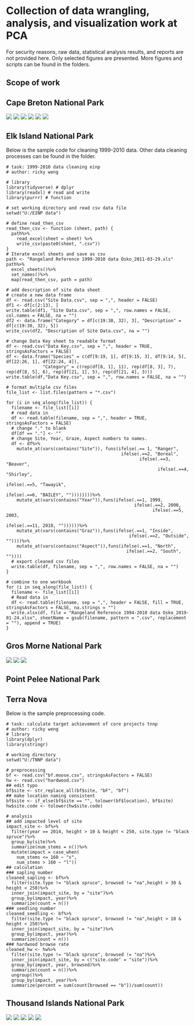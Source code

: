 # Collection of data wrangling, analysis, and visualization work at PCA
For security reasons, raw data, statistical analysis results, and reports are not provided here.
Only selected figures are presented. More figures and scripts can be found in the folders.
## Scope of work

## Cape Breton National Park
![](https://github.com/RickWeng/pca-collection/blob/master/cbhnp/figures/browse-CI.png)
![](https://github.com/RickWeng/pca-collection/blob/master/cbhnp/figures/histogram-browse.png)
![](https://github.com/RickWeng/pca-collection/blob/master/cbhnp/figures/growth-WS.png)
![](https://github.com/RickWeng/pca-collection/blob/master/cbhnp/figures/Box-difference-WS.png)
![](https://github.com/RickWeng/pca-collection/blob/master/cbhnp/figures/difference-WS.png)
![](https://github.com/RickWeng/pca-collection/blob/master/cbhnp/figures/survival-species.png)
## Elk Island National Park
Below is the sample code for cleaning 1999-2010 data. Other data cleaning processes can be found in the folder.
```
# task: 1999-2010 data cleaning einp
# author: ricky weng

# library
library(tidyverse) # dplyr
library(readxl) # read and write
library(purrr) # function

# set working directory and read csv data file 
setwd("U:/EINP data")

# define read_then_csv
read_then_csv <- function (sheet, path) {
  path%>%
    read_excel(sheet = sheet) %>% 
    write_csv(paste0(sheet, ".csv"))
}
# Iterate excel sheets and save as csv
path <- "Rangeland Reference 1999-2010 data Osko_2011-03-29.xls"
path%>%
  excel_sheets()%>%
  set_names()%>% 
  map(read_then_csv, path = path)

# add description of site data sheet
# create a new data frame 
df <- read.csv("Site Data.csv", sep = ",", header = FALSE)
df1 <- df[c(2:13), ]
write.table(df1, "Site Data.csv", sep = ",", row.names = FALSE, col.names = FALSE, na = "")
df2 <- data.frame("Category" = df[c(19:30, 32), 3], "Description" = df[c(19:30, 32), 5])
write_csv(df2, "Description of Site Data.csv", na = "")

# change Data Key sheet to readable format
df <- read.csv("Data Key.csv", sep = ",", header = TRUE, stringsAsFactors = FALSE)
df <- data.frame("Species" = c(df[9:19, 1], df[9:15, 3], df[9:14, 5], df[22:26, 1], df[22:24, 4]),
              "Category" = c(rep(df[8, 1], 11), rep(df[8, 3], 7), rep(df[8, 5], 6), rep(df[21, 1], 5), rep(df[21, 4], 3)))
write.table(df,"Data Key.csv", sep = ",", row.names = FALSE, na = "")

# format multiple csv files
file_list <- list.files(pattern = "*.csv")

for (i in seq_along(file_list)) {
  filename <- file_list[[i]]
  # read data in
  df <- read.table(filename, sep = ",", header = TRUE, stringsAsFactors = FALSE)
  # change "." to blank
  df[df == "."] <- ""
  # change Site, Year, Graze, Aspect numbers to names.
  df <- df%>%
    mutate_at(vars(contains("Site")), funs(ifelse(.== 1, "Ranger",
                                            ifelse(.==2, "Boreal",
                                                   ifelse(.==3, "Beaver",
                                                          ifelse(.==4, "Shirley",
                                                                 ifelse(.==5, "Tawayik",
                                                                        ifelse(.==6, "BAILEY", ""))))))))%>%
    mutate_at(vars(contains("Year")),funs(ifelse(.==1, 1999,
                                                 ifelse(.==2, 2000,
                                                        ifelse(.==5, 2003,
                                                               ifelse(.==11, 2010, ""))))))%>%
    mutate_at(vars(contains("Graz")),funs(ifelse(.==1, "Inside",
                                               ifelse(.==2, "Outside", ""))))%>%
    mutate_at(vars(contains("Aspect")),funs(ifelse(.==1, "North",
                                              ifelse(.==2, "South", ""))))
  # export cleaned csv files  
  write.table(df, filename, sep = ",", row.names = FALSE, na = "")
}  

# combine to one workbook
for (i in seq_along(file_list)) {
  filename <- file_list[[i]]
  # Read data in
  df <- read.table(filename, sep = ",", header = FALSE, fill = TRUE, stringsAsFactors = FALSE, na.strings = "")
  write.xlsx(df, file = "Rangeland Reference 1994-2010 data Osko_2019-01-24.xlsx", sheetName = gsub(filename, pattern = ".csv", replacement = ""), append = TRUE)
}
```
## Gros Morne National Park
![](https://github.com/RickWeng/pca-collection/blob/master/gmnp/figures/gmnp-moosepop.png)
![](https://github.com/RickWeng/pca-collection/blob/master/gmnp/figures/gmnp-woody-browse.png)
![](https://github.com/RickWeng/pca-collection/blob/master/gmnp/figures/gmnp-woody-growth.png)
## Point Pelee National Park

## Terra Nova
Below is the sample preprocessing code.
```
# task: calculate target achievement of core projects tnnp
# author: ricky weng
# library
library(dplyr)
library(stringr)

# working directory
setwd("U:/TNNP data")

# preprocessing
bf <- read.csv("bf.moose.csv", stringsAsFactors = FALSE)
hw <- read.csv("hardwood.csv")
## edit typo
bf$site <- str_replace_all(bf$site, "bF", "bf")
## make location naming consistent
bf$site <- if_else(bf$site == "", tolower(bf$location), bf$site)
hw$site.code <- tolower(hw$site.code)

# analysis
## add impacted level of site
impact_site <- bf%>%
  filter(year == 2014, height > 10 & height < 250, site.type != "black spruce")%>%
  group_by(site)%>%
  summarize(num_stems = n())%>%
  mutate(impact = case_when(
    num_stems <= 160 ~ "s",
    num_stems > 160 ~ "l"))
## calculation
### sapling number
cleaned_sapling <- bf%>%
  filter(site.type != "black spruce", browsed != "na",height > 30 & height < 250)%>%
  inner_join(impact_site, by = "site")%>%
  group_by(impact, year)%>%
  summarize(count = n())
### seedling number
cleaned_seedling <- bf%>%
  filter(site.type != "black spruce", browsed != "na",height > 10 & height < 250)%>%
  inner_join(impact_site, by = "site")%>%
  group_by(impact, year)%>%
  summarize(count = n())
### hardwood browse rate
cleaned_hw <- hw%>%
  filter(site.type != "black spruce", browsed != "na")%>%
  inner_join(impact_site, by = c("site.code" = "site"))%>%
  group_by(impact, year, browsed)%>%
  summarize(count = n())%>%
  ungroup()%>%
  group_by(impact, year)%>%
  summarize(percent = sum(count[browsed == "b"])/sum(count))
```
## Thousand Islands National Park
![](https://github.com/RickWeng/pca-collection/blob/master/tinp/figures/tinp-spring-sum.png)
![](https://github.com/RickWeng/pca-collection/blob/master/tinp/figures/tinp-spring-prop.png)
![](https://github.com/RickWeng/pca-collection/blob/master/tinp/figures/tinp-sw-seedling.png)
![](https://github.com/RickWeng/pca-collection/blob/master/tinp/figures/tinp-dba-sp.png)
![](https://github.com/RickWeng/pca-collection/blob/master/tinp/figures/tinp-dbb-sp.png)
